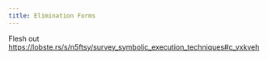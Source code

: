 ```yaml
---
title: Elimination Forms
---
```

Flesh out https://lobste.rs/s/n5ftsy/survey_symbolic_execution_techniques#c_vxkveh
